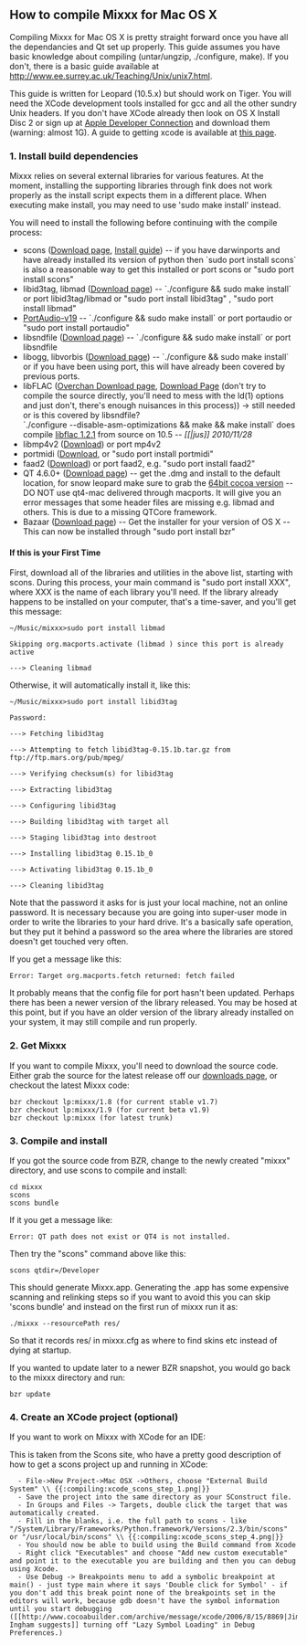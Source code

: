 ## How to compile Mixxx for Mac OS X

Compiling Mixxx for Mac OS X is pretty straight forward once you have
all the dependancies and Qt set up properly. This guide assumes you have
basic knowledge about compiling (untar/ungzip, ./configure, make). If
you don't, there is a basic guide available at
<http://www.ee.surrey.ac.uk/Teaching/Unix/unix7.html>.

This guide is written for Leopard (10.5.x) but should work on Tiger. You
will need the XCode development tools installed for gcc and all the
other sundry Unix headers. If you don't have XCode already then look on
OS X Install Disc 2 or sign up at [Apple Developer
Connection](http://connect.apple.com) and download them (warning: almost
1G). A guide to getting xcode is available at [this
page](http://www.techsww.com/tutorials/operating_systems/macosx/tools/configuring_macosx_compile_install_software_xcode_tools.php).

### 1\. Install build dependencies

Mixxx relies on several external libraries for various features. At the
moment, installing the supporting libraries through fink does not work
properly as the install script expects them in a different place. When
executing make install, you may need to use 'sudo make install' instead.

You will need to install the following before continuing with the
compile process:

  - scons ([Download page](http://www.scons.org/download.php), [Install
    guide](http://www.scons.org/doc/0.97/HTML/scons-user/x166.html)) --
    if you have darwinports and have already installed its version of
    python then \`sudo port install scons\` is also a reasonable way to
    get this installed or port scons or "sudo port install scons"
  - libid3tag, libmad ([Download
    page](http://sourceforge.net/project/showfiles.php?group_id=12349))
    -- \`./configure && sudo make install\` or port libid3tag/libmad or
    "sudo port install libid3tag" , "sudo port install libmad"
  - [PortAudio-v19](http://www.portaudio.com) -- \`./configure && sudo
    make install\` or port portaudio or "sudo port install portaudio"
  - libsndfile ([Download
    page](http://www.mega-nerd.com/libsndfile/#Download)) --
    \`./configure && sudo make install\` or port libsndfile
  - libogg, libvorbis ([Download page](http://xiph.org/downloads/)) --
    \`./configure && sudo make install\` or if you have been using port,
    this will have already been covered by previous ports.
  - libFLAC ([Overchan Download
    page](http://flac.sourceforge.net/download.html), [Download
    Page](http://sourceforge.net/project/showfiles.php?group_id=13478&package_id=32318)
    (don't try to compile the source directly, you'll need to mess with
    the ld(1) options and just don't, there's enough nuisances in this
    process)) -\> still needed or is this covered by libsndfile?  
    \`./configure --disable-asm-optimizations && make && make install\`
    does compile [libflac 1.2.1](http://www.xiph.org/downloads/) from
    source on 10.5 -- *\[\[|jus\]\] 2010/11/28*
  - libmp4v2 ([Download](http://resare.com/libmp4v2)) or port mp4v2
  - portmidi
    ([Download](http://sourceforge.net/apps/trac/portmedia/wiki/portmidi),
    or "sudo port install portmidi"
  - faad2 ([Download](http://sourceforge.net/projects/faac/)) or port
    faad2, e.g. "sudo port install faad2"
  - QT 4.6.0+ ([Download
    page](http://www.qtsoftware.com/downloads/sdk-mac-os-cpp)) -- get
    the .dmg and install to the default location, for snow leopard make
    sure to grab the [64bit cocoa
    version](http://get.qt.nokia.com/qt/source/qt-mac-cocoa-opensource-4.6.1.dmg)
    -- DO NOT use qt4-mac delivered through macports. It will give you
    an error messages that some header files are missing e.g. libmad and
    others. This is due to a missing QTCore framework.
  - Bazaar ([Download page](http://bazaar-vcs.org/Download)) -- Get the
    installer for your version of OS X -- This can now be installed
    through "sudo port install bzr"

#### If this is your First Time

First, download all of the libraries and utilities in the above list,
starting with scons. During this process, your main command is "sudo
port install XXX", where XXX is the name of each library you'll need. If
the library already happens to be installed on your computer, that's a
time-saver, and you'll get this message:

`~/Music/mixxx>sudo port install libmad`

`Skipping org.macports.activate (libmad ) since this port is already
active`

`---> Cleaning libmad`

Otherwise, it will automatically install it, like this:

`~/Music/mixxx>sudo port install libid3tag`

`Password:`

`---> Fetching libid3tag`

`---> Attempting to fetch libid3tag-0.15.1b.tar.gz from
ftp://ftp.mars.org/pub/mpeg/`

`---> Verifying checksum(s) for libid3tag`

`---> Extracting libid3tag`

`---> Configuring libid3tag`

`---> Building libid3tag with target all`

`---> Staging libid3tag into destroot`

`---> Installing libid3tag 0.15.1b_0`

`---> Activating libid3tag 0.15.1b_0`

`---> Cleaning libid3tag`

Note that the password it asks for is just your local machine, not an
online password. It is necessary because you are going into super-user
mode in order to write the libraries to your hard drive. It's a
basically safe operation, but they put it behind a password so the area
where the libraries are stored doesn't get touched very often.

If you get a message like this:

`Error: Target org.macports.fetch returned: fetch failed`

It probably means that the config file for port hasn't been updated.
Perhaps there has been a newer version of the library released. You may
be hosed at this point, but if you have an older version of the library
already installed on your system, it may still compile and run properly.

### 2\. Get Mixxx

If you want to compile Mixxx, you'll need to download the source code.
Either grab the source for the latest release off our [downloads
page](http://www.mixxx.org/download.php), or checkout the latest Mixxx
code:

    bzr checkout lp:mixxx/1.8 (for current stable v1.7)
    bzr checkout lp:mixxx/1.9 (for current beta v1.9)
    bzr checkout lp:mixxx (for latest trunk)

### 3\. Compile and install

If you got the source code from BZR, change to the newly created "mixxx"
directory, and use scons to compile and install:

    cd mixxx
    scons
    scons bundle

If it you get a message like:

    Error: QT path does not exist or QT4 is not installed.

Then try the "scons" command above like this:

    scons qtdir=/Developer

This should generate Mixxx.app. Generating the .app has some expensive
scanning and relinking steps so if you want to avoid this you can skip
'scons bundle' and instead on the first run of mixxx run it as:

    ./mixxx --resourcePath res/

So that it records res/ in mixxx.cfg as where to find skins etc instead
of dying at startup.

If you wanted to update later to a newer BZR snapshot, you would go back
to the mixxx directory and run:

    bzr update

### 4\. Create an XCode project (optional)

If you want to work on Mixxx with XCode for an IDE:

This is taken from the Scons site, who have a pretty good description of
how to get a scons project up and running in XCode:

``` 
  - File->New Project->Mac OSX ->Others, choose "External Build System" \\ {{:compiling:xcode_scons_step_1.png|}}
  - Save the project into the same directory as your SConstruct file.
  - In Groups and Files -> Targets, double click the target that was automatically created.
  - Fill in the blanks, i.e. the full path to scons - like "/System/Library/Frameworks/Python.framework/Versions/2.3/bin/scons" or "/usr/local/bin/scons" \\ {{:compiling:xcode_scons_step_4.png|}}
  - You should now be able to build using the Build command from Xcode
  - Right click "Executables" and choose "Add new custom executable" and point it to the executable you are building and then you can debug using Xcode.
  - Use Debug -> Breakpoints menu to add a symbolic breakpoint at main() - just type main where it says 'Double click for Symbol' - if you don't add this break point none of the breakpoints set in the editors will work, because gdb doesn't have the symbol information until you start debugging ([[http://www.cocoabuilder.com/archive/message/xcode/2006/8/15/8869|Jim Ingham suggests]] turning off "Lazy Symbol Loading" in Debug Preferences.)
```

